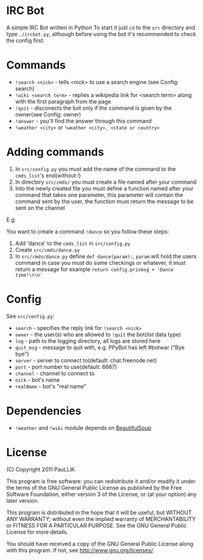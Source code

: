 IRC Bot
=======
A simple IRC Bot written in Python
To start it just `cd` to the `src` directory and type `./ircbot.py`, although
before using the bot it's recommended to check the config first.

Commands
========
* `!search <nick>` - tells \<nick\> to use a search engine (see Config: search)
* `!wiki <search term>` - replies a wikipedia link for \<search term\> along
  with the first paragraph from the page
* `!quit` - disconects the bot only if the command is given by the owner(see Config: owner)
* `!answer` - you'll find the answer through this command
* `!weather <city>` or `!weather <city>, <state or country>`

Adding commands
===============
1. In `src/config.py` you must add the name of the command to the `cmds_list`'s
   end(without _!_)
2. In directory `src/cmds/` you must create a file named after your command
3. Into the newly created file you must define a function named after your
   command that takes one parameter, this
   parameter will contain the command sent by the user, the function must return
   the message to be sent on the channel

E.g:

You want to create a command `!dance` so you follow these steps:

1. Add 'dance' to the `cmds_list` in `src/config.py`
2. Create `src/cmds/dance.py`
3. In `src/cmds/dance.py` define `def dance(param):`, `param` will hold the users
   command in case you must do some checkings or whatever, it must return a
   message for example `return config.privmsg + 'Dance time!\r\n'`

Config
======
See `src/config.py`:

* `search` - specifies the reply link for `!search <nick>`
* `owner` - the user(s) who are allowed to `!quit` the bot(_list_ data type)
* `log` - path to the logging directory, all logs are stored here
* `quit_msg` - message to quit with, e.g. PPyBot has left #botwar ("Bye bye")
* `server` - server to connect to(default: chat.freenode.net)
* `port` - port number to use(default: 6667)
* `channel` - channel to connect to
* `nick` - bot's name
* `realName` - bot's "real name"

Dependencies
============
* `!weather` and `!wiki` module depends on
  [BeautifulSoup](http://www.crummy.com/software/BeautifulSoup/ "BeautifulSoup")

License
=======

(C) Copyright 2011 PauLLiK

This program is free software: you can redistribute it and/or modify it under the terms of the GNU General Public License as published by the Free Software Foundation, either version 3 of the License, or (at your option) any later version.

This program is distributed in the hope that it will be useful, but WITHOUT ANY WARRANTY; without even the implied warranty of MERCHANTABILITY or FITNESS FOR A PARTICULAR PURPOSE. See the GNU General Public License for more details.

You should have received a copy of the GNU General Public License along with this program. If not, see http://www.gnu.org/licenses/.

